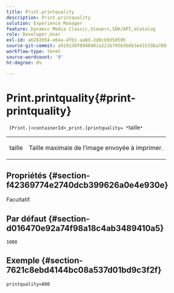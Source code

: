 ```yaml
---
title: Print.printquality
description: Print.printquality
solution: Experience Manager
feature: Dynamic Media Classic,Viewers,SDK/API,eCatalog
role: Developer,User
exl-id: a6282054-e64a-4fb1-aa8d-2d8cb935d505
source-git-commit: a919130f0940d81a221b79563b6b3e41533ba788
workflow-type: tm+mt
source-wordcount: '0'
ht-degree: 0%

---
```


# Print.printquality{#print-printquality}

` [Print.|<containerId>_print.]printquality= *`taille`*`

<table id="table_2B109D2F91E64B5382B31921C3780FA5"> 
 <tbody> 
  <tr> 
   <td colname="col1"> <p><span class="codeph"><span class="varname"> taille</span></span> </p> </td> 
   <td colname="col2"> <p> Taille maximale de l’image envoyée à imprimer. </p> </td> 
  </tr> 
 </tbody> 
</table>

## Propriétés {#section-f42369774e2740dcb399626a0e4e930e}

Facultatif.

## Par défaut {#section-d016470e92a74f98a18c4ab3489410a5}

`1000`

## Exemple {#section-7621c8ebd4144bc08a537d01bd9c3f2f}

`printquality=800`
